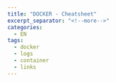 ```yaml
---
title: "DOCKER - Cheatsheet"
excerpt_separator: "<!--more-->"
categories:
  - EN
tags:
  - docker
  - logs
  - container
  - links
---
```





